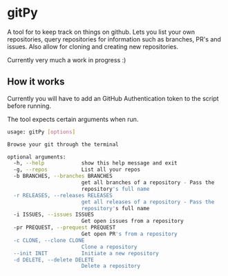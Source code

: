 # gitPy
A tool for to keep track on things on github. Lets you list your own repositories, query repositories for information such as branches, PR's and issues. Also allow for cloning and creating new repositories.


Currently very much a work in progress :)
## How it works
Currently you will have to add an GitHub Authentication token to the script before running.

The tool expects certain arguments when run.

```bash
usage: gitPy [options] 

Browse your git through the terminal

optional arguments:
  -h, --help            show this help message and exit
  -g, --repos           List all your repos
  -b BRANCHES, --branches BRANCHES
                        get all branches of a repository - Pass the
                        repository's full name
  -r RELEASES, --releases RELEASES
                        get all releases of a repository - Pass the
                        repository's full name
  -i ISSUES, --issues ISSUES
                        Get open issues from a repository
  -pr PREQUEST, --prequest PREQUEST
                        Get open PR's from a repository
  -c CLONE, --clone CLONE
                        Clone a repository
  --init INIT           Initiate a new repository
  -d DELETE, --delete DELETE
                        Delete a repository
```
